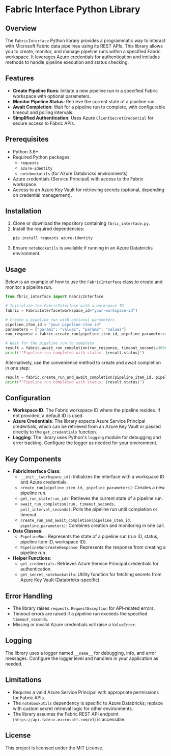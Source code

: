 # Fabric Interface Python Library

## Overview
The `FabricInterface` Python library provides a programmatic way to interact with Microsoft Fabric data pipelines using its REST APIs. This library allows you to create, monitor, and manage pipeline runs within a specified Fabric workspace. It leverages Azure credentials for authentication and includes methods to handle pipeline execution and status checking.

## Features
- **Create Pipeline Runs**: Initiate a new pipeline run in a specified Fabric workspace with optional parameters.
- **Monitor Pipeline Status**: Retrieve the current state of a pipeline run.
- **Await Completion**: Wait for a pipeline run to complete, with configurable timeout and polling intervals.
- **Simplified Authentication**: Uses Azure `ClientSecretCredential` for secure access to Fabric APIs.

## Prerequisites
- Python 3.8+
- Required Python packages:
  - `requests`
  - `azure-identity`
  - `notebookutils` (for Azure Databricks environments)
- Azure credentials (Service Principal) with access to the Fabric workspace.
- Access to an Azure Key Vault for retrieving secrets (optional, depending on credential management).

## Installation
1. Clone or download the repository containing `fbric_interface.py`.
2. Install the required dependencies:
   ```bash
   pip install requests azure-identity
   ```
3. Ensure `notebookutils` is available if running in an Azure Databricks environment.

## Usage
Below is an example of how to use the `FabricInterface` class to create and monitor a pipeline run.

```python
from fbric_interface import FabricInterface

# Initialize the FabricInterface with a workspace ID
fabric = FabricInterface(workspace_id="your-workspace-id")

# Create a pipeline run with optional parameters
pipeline_item_id = "your-pipeline-item-id"
parameters = {"param1": "value1", "param2": "value2"}
run_response = fabric.create_run(pipeline_item_id, pipeline_parameters=parameters)

# Wait for the pipeline run to complete
result = fabric.await_run_completion(run_response, timeout_seconds=3600)
print(f"Pipeline run completed with status: {result.status}")
```

Alternatively, use the convenience method to create and await completion in one step:

```python
result = fabric.create_run_and_await_completion(pipeline_item_id, pipeline_parameters=parameters)
print(f"Pipeline run completed with status: {result.status}")
```

## Configuration
- **Workspace ID**: The Fabric workspace ID where the pipeline resides. If not provided, a default ID is used.
- **Azure Credentials**: The library expects Azure Service Principal credentials, which can be retrieved from an Azure Key Vault or passed directly to the `get_credentials` function.
- **Logging**: The library uses Python's `logging` module for debugging and error tracking. Configure the logger as needed for your environment.

## Key Components
- **FabricInterface Class**:
  - `__init__(workspace_id)`: Initializes the interface with a workspace ID and Azure credentials.
  - `create_run(pipeline_item_id, pipeline_parameters)`: Creates a new pipeline run.
  - `get_run_state(run_id)`: Retrieves the current state of a pipeline run.
  - `await_run_completion(run, timeout_seconds, poll_interval_seconds)`: Polls the pipeline run until completion or timeout.
  - `create_run_and_await_completion(pipeline_item_id, pipeline_parameters)`: Combines creation and monitoring in one call.
- **Data Classes**:
  - `PipelineRun`: Represents the state of a pipeline run (run ID, status, pipeline item ID, workspace ID).
  - `PipelineRunCreateResponse`: Represents the response from creating a pipeline run.
- **Helper Functions**:
  - `get_credentials`: Retrieves Azure Service Principal credentials for authentication.
  - `get_secret_notebookutils`: Utility function for fetching secrets from Azure Key Vault (Databricks-specific).

## Error Handling
- The library raises `requests.RequestException` for API-related errors.
- Timeout errors are raised if a pipeline run exceeds the specified `timeout_seconds`.
- Missing or invalid Azure credentials will raise a `ValueError`.

## Logging
The library uses a logger named `__name__` for debugging, info, and error messages. Configure the logger level and handlers in your application as needed.

## Limitations
- Requires a valid Azure Service Principal with appropriate permissions for Fabric APIs.
- The `notebookutils` dependency is specific to Azure Databricks; replace with custom secret retrieval logic for other environments.
- The library assumes the Fabric REST API endpoint (`https://api.fabric.microsoft.com/v1`) is accessible.

## License
This project is licensed under the MIT License.